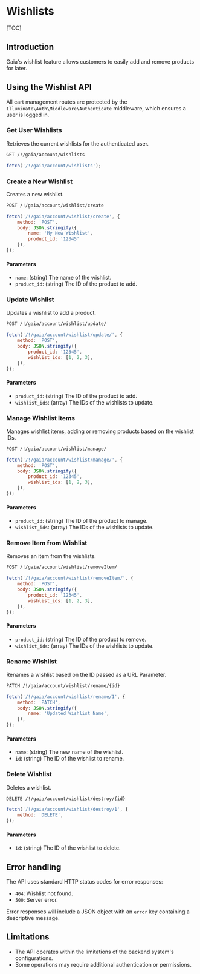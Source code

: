 # Wishlists

[TOC]

## Introduction
Gaia's wishlist feature allows customers to easily add and remove products for later.


## Using the Wishlist API

All cart management routes are protected by the `Illuminate\Auth\Middleware\Authenticate` middleware, which ensures a user is logged in.

### Get User Wishlists

Retrieves the current wishlists for the authenticated user.

```bash
GET /!/gaia/account/wishlists
```

```js
fetch('/!/gaia/account/wishlists');
```

### Create a New Wishlist

Creates a new wishlist.

```bash
POST /!/gaia/account/wishlist/create
```

```js
fetch('/!/gaia/account/wishlist/create', {
    method: 'POST',
    body: JSON.stringify({
        name: 'My New Wishlist',
        product_id: '12345'
    }),
});
```

#### Parameters

- `name`: (string) The name of the wishlist.
- `product_id`: (string) The ID of the product to add.

### Update Wishlist

Updates a wishlist to add a product.

```bash
POST /!/gaia/account/wishlist/update/
```

```js
fetch('/!/gaia/account/wishlist/update/', {
    method: 'POST',
    body: JSON.stringify({
        product_id: '12345',
        wishlist_ids: [1, 2, 3],
    }),
});
```

#### Parameters

- `product_id`: (string) The ID of the product to add.
- `wishlist_ids`: (array) The IDs of the wishlists to update.

### Manage Wishlist Items

Manages wishlist items, adding or removing products based on the wishlist IDs.

```bash
POST /!/gaia/account/wishlist/manage/
```

```js
fetch('/!/gaia/account/wishlist/manage/', {
    method: 'POST',
    body: JSON.stringify({
        product_id: '12345',
        wishlist_ids: [1, 2, 3],
    }),
});
```

#### Parameters

- `product_id`: (string) The ID of the product to manage.
- `wishlist_ids`: (array) The IDs of the wishlists to update.

### Remove Item from Wishlist

Removes an item from the wishlists.

```bash
POST /!/gaia/account/wishlist/removeItem/
```

```js
fetch('/!/gaia/account/wishlist/removeItem/', {
    method: 'POST',
    body: JSON.stringify({
        product_id: '12345',
        wishlist_ids: [1, 2, 3],
    }),
});
```

#### Parameters

- `product_id`: (string) The ID of the product to remove.
- `wishlist_ids`: (array) The IDs of the wishlists to update.

### Rename Wishlist

Renames a wishlist based on the ID passed as a URL Parameter. 

```bash
PATCH /!/gaia/account/wishlist/rename/{id}
```

```js
fetch('/!/gaia/account/wishlist/rename/1', {
    method: 'PATCH',
    body: JSON.stringify({
        name: 'Updated Wishlist Name',
    }),
});
```

#### Parameters

- `name`: (string) The new name of the wishlist.
- `id`: (string) The ID of the wishlist to rename.

### Delete Wishlist

Deletes a wishlist.

```bash
DELETE /!/gaia/account/wishlist/destroy/{id}
```

```js
fetch('/!/gaia/account/wishlist/destroy/1', {
    method: 'DELETE',
});
```

#### Parameters

- `id`: (string) The ID of the wishlist to delete.

## Error handling

The API uses standard HTTP status codes for error responses:

- `404`: Wishlist not found.
- `500`: Server error.

Error responses will include a JSON object with an `error` key containing a descriptive message.

## Limitations

- The API operates within the limitations of the backend system's configurations.
- Some operations may require additional authentication or permissions.

